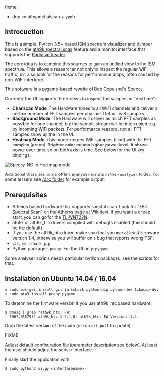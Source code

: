fixme:
- dep on athspectralscan + yanh
## Introduction

This is a simple, Python 3.5+ based ISM spectrum visualizer and dumper based on
the [ath9k spectral scan](https://wireless.wiki.kernel.org/en/users/drivers/ath9k/spectral_scan) feature and a monitor
interface that supports the [Radiotap header](http://www.radiotap.org/).

The core idea is to combine this sources to gain an unified view to the ISM spectrum. This allows a researcher not only
to inspect the regular WiFi traffic, but also look for the reasons for performance drops, often caused by
non-WiFi interferer.

This software is a pygame-based rewrite of Bob Copeland's [Speccy](https://github.com/bcopeland/speccy).

Currently the UI supports three views to inspect the samples in  "real time":

 * **Chanscan Mode**: The Hardware tunes to all WiFi channels and deliver a certain number of FFT samples per channel. Default is 8 samples.
 * **Background Mode**: The Hardware will deliver as much FFT samples as possible for one channel, but the sample stream will be interrupted e.g. by incoming WiFi packets. For performance reasons, not all FFT samples show up the in the UI.
 * **Heatmap Mode**: This mode merges WiFi samples (blue) with the FFT samples (green). Brighter color means higher power level. It shows power over time, so on both axis is time.
See below for the UI key bindings.

![Speccy-NG in Heatmap mode](doc/heatmap.gif "Speccy-NG in Heatmap mode")


Additional there are some offline analyser scripts in the `/analyzer` folder. For some teasers see [/doc folder](doc/) for example output.

## Prerequisites

 * Atheros based hardware that supports spectal scan. Look for "8Bit Spectral Scan" on the [Atheros page at Wikidevi](https://wikidevi.com/wiki/Atheros). If you want a cheap start, you can go for the [TL-WN722N](https://wikidevi.com/wiki/TP-LINK_TL-WN722N).
 * ath9k or ath9k_htc drivers compiled with debugfs enabled (this should be the default)
 * If you use the ath9k_htc driver, make sure that you use at least Firmware version 1.4, otherwise you will suffer on a bug that reports wrong TSF.
 * `git`, `iw`, `tshark`, `pip`
 * Python packages: `pcapy`. For the UI only: `pygame`

Some analyser scripts needs particular python packages, see the scripts for that.

## Installation on Ubuntu 14.04 / 16.04
    $ sudo apt-get install git iw tshark python-pip python-dev libpcap-dev
    $ sudo pip3 install pcapy pygame

To determine the firmware version if you use ath9k_htc based hardware:

    $ dmesg | grep "ath9k_htc: FW"
    [ 5967.965795] ath9k_htc 1-2:1.0: ath9k_htc: FW Version: 1.4

Grab the latest version of the code (or run `git pull` to update)

FIXME

Adjust default configuration file (parameter description see below). At least the user should adjust the sensor interface.

Finally start the application with:

    $ sudo python3 ui.py <interfacename>    